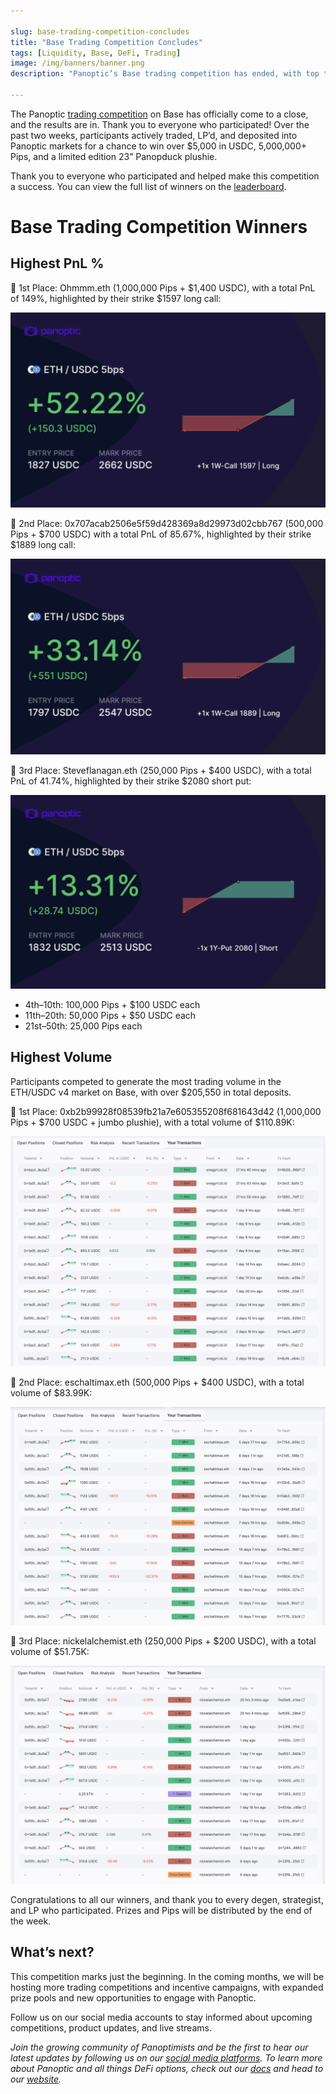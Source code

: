 ```yaml
---

slug: base-trading-competition-concludes
title: "Base Trading Competition Concludes"
tags: [Liquidity, Base, DeFi, Trading]
image: /img/banners/banner.png
description: "Panoptic’s Base trading competition has ended, with top traders and LPs winning over $5K in prizes and 5M+ Pips."

---
```


The Panoptic [trading competition](/blog/base-trading-competition) on Base has officially come to a close, and the results are in. Thank you to everyone who participated! Over the past two weeks, participants actively traded, LP’d, and deposited into Panoptic markets for a chance to win over $5,000 in USDC, 5,000,000+ Pips, and a limited edition 23” Panopduck plushie.

Thank you to everyone who participated and helped make this competition a success. You can view the full list of winners on the [leaderboard](/leaderboard/pnl).

# Base Trading Competition Winners

## Highest PnL %


🥇 1st Place: Ohmmm.eth (1,000,000 Pips + $1,400 USDC), with a total PnL of 149%, highlighted by their strike $1597 long call:

![](./01.png)

🥈 2nd Place: 0x707acab2506e5f59d428369a8d29973d02cbb767 (500,000 Pips + $700 USDC) with a total PnL of 85.67%, highlighted by their strike $1889 long call:

 ![](./02.png)

🥉 3rd Place: Steveflanagan.eth (250,000 Pips + $400 USDC), with a total PnL of 41.74%, highlighted by their strike $2080 short put:

![](./03.png)

-   4th–10th: 100,000 Pips + $100 USDC each
-   11th–20th: 50,000 Pips + $50 USDC each
-   21st–50th: 25,000 Pips each


## Highest Volume

Participants competed to generate the most trading volume in the ETH/USDC v4 market on Base, with over $205,550 in total deposits.

🥇 1st Place: 0xb2b99928f08539fb21a7e605355208f681643d42 (1,000,000 Pips + $700 USDC + jumbo plushie), with a total volume of $110.89K:

![](./04.png)

🥈 2nd Place: eschaltimax.eth (500,000 Pips + $400 USDC), with a total volume of $83.99K:

![](./05.png)

🥉 3rd Place: nickelalchemist.eth (250,000 Pips + $200 USDC), with a total volume of $51.75K:

![](./06.png)

Congratulations to all our winners, and thank you to every degen, strategist, and LP who participated. Prizes and Pips will be distributed by the end of the week.

## What’s next?

This competition marks just the beginning. In the coming months, we will be hosting more trading competitions and incentive campaigns, with expanded prize pools and new opportunities to engage with Panoptic.

Follow us on our social media accounts to stay informed about upcoming competitions, product updates, and live streams.

*Join the growing community of Panoptimists and be the first to hear our latest updates by following us on our [social media platforms](https://links.panoptic.xyz/all). To learn more about Panoptic and all things DeFi options, check out our [docs](/docs/intro) and head to our [website](https://panoptic.xyz/).*
